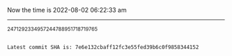 Now the time is 2022-08-02 06:22:33 am

---

<small>2471292334957244788951718719765</small>

```txt

Latest commit SHA is: 7e6e132cbaff12fc3e55fed39b6c0f9858344152
```
